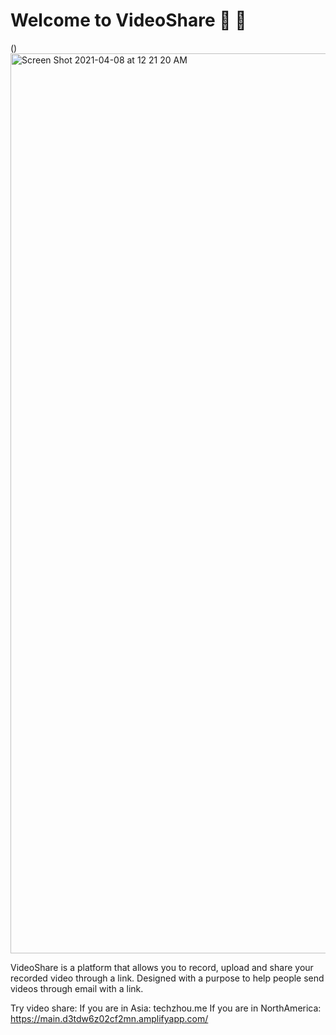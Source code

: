 # Welcome to VideoShare 🎉 🎉

()<img width="1440" alt="Screen Shot 2021-04-08 at 12 21 20 AM" src="https://user-images.githubusercontent.com/49856000/113968072-5b0e0700-9800-11eb-8db6-e325a9c6df35.png">


 VideoShare is a platform that allows you to record, upload and share your recorded video through a link. Designed with a purpose to help people send videos through email with a link.
 
 Try video share:
          If you are in Asia: techzhou.me
          If you are in NorthAmerica: https://main.d3tdw6z02cf2mn.amplifyapp.com/
     



